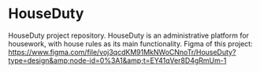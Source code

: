 # HouseDuty
HouseDuty project repository. HouseDuty is an administrative platform for housework, with house rules as its main functionality.       Figma of this project:  https://www.figma.com/file/voj3qcdKM91MkNWoCNnoTr/HouseDuty?type=design&amp;node-id=0%3A1&amp;t=EY41qVer8D4gRmUm-1
